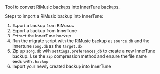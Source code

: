 Tool to convert RiMusic backups into InnerTune backups.

Steps to import a RiMusic backup into InnerTune:

1. Export a backup from RiMusuc
2. Export a backup from InnerTune
3. Extract the InnerTune backup
4. Run the migrate script with the RiMusic backup as `source.db` and the Innertune `song.db` as the `target.db`
5. Zip up `song.db` with `settings.preferences_db` to create a new InnerTune backup. Use the `Zip` compression method and ensure the file name ends with `.backup`
6. Import your newly created backup into InnerTune
